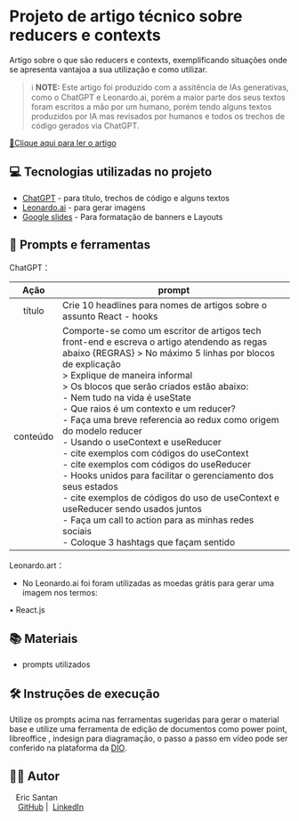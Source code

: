 
# Projeto de artigo técnico sobre reducers e contexts

Artigo sobre o que são reducers e contexts, exemplificando situações onde se apresenta vantajoa a sua utilização e como utilizar. 

 > ℹ️ **NOTE:** Este artigo foi produzido com a assitência de IAs generativas, como o ChatGPT e Leonardo.ai, porém a maior parte dos seus textos foram escritos a mão por um humano, porém tendo alguns textos produzidos por IA mas revisados por humanos e todos os trechos de código gerados via ChatGPT.


<a href="https://www.dio.me/articles/gerenciamento-de-estado-simplificado-usecontext-e-usereducer-em-acao" title="View PDF now"> 📕Clique aqui para ler o artigo</a>

## 💻 Tecnologias utilizadas no projeto

- [ChatGPT](https://chat.openai.com/) - para título, trechos de código e alguns textos
- [Leonardo.ai](https://leonardo.ai/) - para gerar imagens
- [Google slides](https://docs.google.com/presentation/u/0/) - Para formatação de banners e Layouts

## 📄 Prompts e ferramentas


ChatGPT：

|   Ação   | prompt                                                                                                                                                                                                                                                                         |
| :------: | ------------------------------------------------------------------------------------------------------------------------------------------------------------------------------------------------------------------------------------------------------------------------------ |
|  título  | Crie 10 headlines para nomes de artigos sobre o assunto React - hooks                                                                                                                                                                                                    |
| conteúdo | Comporte-se como um escritor de artigos tech front-end e escreva o artigo atendendo as regas abaixo {REGRAS} >  No máximo 5 linhas por blocos de explicação<br>>  Explique de maneira informal<br>>  Os blocos que serão criados estão abaixo:<br>- Nem tudo na vida é useState<br>- Que raios é um contexto e um reducer?<br>- Faça uma breve referencia ao redux como origem do modelo reducer<br>- Usando o useContext e useReducer<br>  - cite exemplos com códigos do useContext<br>    - cite exemplos com códigos do useReducer<br>- Hooks unidos para facilitar o gerenciamento dos seus estados<br>    - cite exemplos de códigos do uso de useContext e useReducer sendo usados juntos<br>- Faça um call to action para as minhas redes sociais<br>- Coloque 3 hashtags que façam sentido |


Leonardo.art：

- No Leonardo.ai foi foram utilizadas as moedas grátis para gerar uma imagem nos termos:

• React.js


## 📚 Materiais

- prompts utilizados

## 🛠️ Instruções de execução

Utilize os prompts acima nas ferramentas sugeridas para gerar o material base e utilize uma ferramenta de edição de documentos como power point, libreoffice , indesign para diagramação, o passo a passo em vídeo pode ser conferido na plataforma da [DIO](https://dio.me).

## 👨‍💻 Autor

<p>
    <p></p>
    <p>&nbsp&nbsp&nbspEric Santan<br>
    &nbsp&nbsp&nbsp
    <a href="https://github.com/efms25">
    GitHub</a>&nbsp;|&nbsp;
    <a href="https://www.linkedin.com/in/eric-santana-955812159/">LinkedIn</a></p>
</p>
<br/><br/>
<p>
